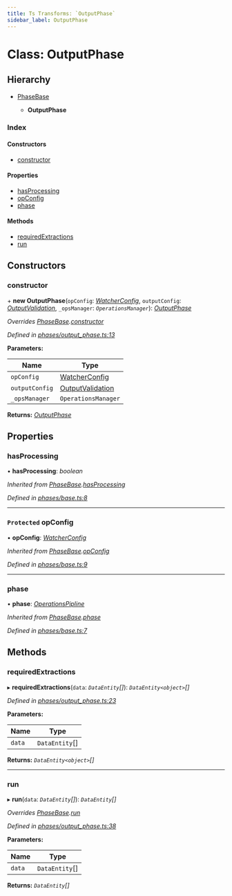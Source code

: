 ```yaml
---
title: Ts Transforms: `OutputPhase`
sidebar_label: OutputPhase
---
```


# Class: OutputPhase

## Hierarchy

* [PhaseBase](phasebase.md)

  * **OutputPhase**

### Index

#### Constructors

* [constructor](outputphase.md#constructor)

#### Properties

* [hasProcessing](outputphase.md#hasprocessing)
* [opConfig](outputphase.md#protected-opconfig)
* [phase](outputphase.md#phase)

#### Methods

* [requiredExtractions](outputphase.md#requiredextractions)
* [run](outputphase.md#run)

## Constructors

###  constructor

\+ **new OutputPhase**(`opConfig`: *[WatcherConfig](../interfaces/watcherconfig.md)*, `outputConfig`: *[OutputValidation](../interfaces/outputvalidation.md)*, `_opsManager`: *`OperationsManager`*): *[OutputPhase](outputphase.md)*

*Overrides [PhaseBase](phasebase.md).[constructor](phasebase.md#constructor)*

*Defined in [phases/output_phase.ts:13](https://github.com/terascope/teraslice/blob/9dc0f8b8/packages/ts-transforms/src/phases/output_phase.ts#L13)*

**Parameters:**

Name | Type |
------ | ------ |
`opConfig` | [WatcherConfig](../interfaces/watcherconfig.md) |
`outputConfig` | [OutputValidation](../interfaces/outputvalidation.md) |
`_opsManager` | `OperationsManager` |

**Returns:** *[OutputPhase](outputphase.md)*

## Properties

###  hasProcessing

• **hasProcessing**: *boolean*

*Inherited from [PhaseBase](phasebase.md).[hasProcessing](phasebase.md#hasprocessing)*

*Defined in [phases/base.ts:8](https://github.com/terascope/teraslice/blob/9dc0f8b8/packages/ts-transforms/src/phases/base.ts#L8)*

___

### `Protected` opConfig

• **opConfig**: *[WatcherConfig](../interfaces/watcherconfig.md)*

*Inherited from [PhaseBase](phasebase.md).[opConfig](phasebase.md#protected-opconfig)*

*Defined in [phases/base.ts:9](https://github.com/terascope/teraslice/blob/9dc0f8b8/packages/ts-transforms/src/phases/base.ts#L9)*

___

###  phase

• **phase**: *[OperationsPipline](../interfaces/operationspipline.md)*

*Inherited from [PhaseBase](phasebase.md).[phase](phasebase.md#phase)*

*Defined in [phases/base.ts:7](https://github.com/terascope/teraslice/blob/9dc0f8b8/packages/ts-transforms/src/phases/base.ts#L7)*

## Methods

###  requiredExtractions

▸ **requiredExtractions**(`data`: *`DataEntity`[]*): *`DataEntity<object>`[]*

*Defined in [phases/output_phase.ts:23](https://github.com/terascope/teraslice/blob/9dc0f8b8/packages/ts-transforms/src/phases/output_phase.ts#L23)*

**Parameters:**

Name | Type |
------ | ------ |
`data` | `DataEntity`[] |

**Returns:** *`DataEntity<object>`[]*

___

###  run

▸ **run**(`data`: *`DataEntity`[]*): *`DataEntity`[]*

*Overrides [PhaseBase](phasebase.md).[run](phasebase.md#abstract-run)*

*Defined in [phases/output_phase.ts:38](https://github.com/terascope/teraslice/blob/9dc0f8b8/packages/ts-transforms/src/phases/output_phase.ts#L38)*

**Parameters:**

Name | Type |
------ | ------ |
`data` | `DataEntity`[] |

**Returns:** *`DataEntity`[]*

